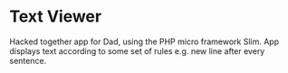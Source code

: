 Text Viewer
===========

Hacked together app for Dad, using the PHP micro framework Slim. App displays text according to some set of rules e.g. new line after every sentence.
